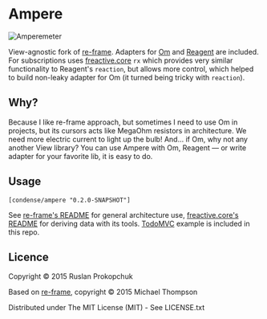 # Ampere

![Amperemeter](http://upload.wikimedia.org/wikipedia/commons/thumb/3/3d/Amperemeter_hg.jpg/200px-Amperemeter_hg.jpg)

View-agnostic fork of [re-frame][1]. Adapters for [Om][2] and [Reagent][3] are included.
For subscriptions uses [freactive.core][4] `rx` which provides very similar functionality to Reagent's `reaction`,
but allows more control, which helped to build non-leaky adapter for Om (it turned being tricky with `reaction`).

## Why?

Because I like re-frame approach, but sometimes I need to use Om in projects, but its cursors acts like MegaOhm resistors in architecture. We need more electric current to light up the bulb!
And... if Om, why not any another View library? You can use Ampere with Om, Reagent — or write adapter for your favorite lib, it is easy to do.

## Usage

```
[condense/ampere "0.2.0-SNAPSHOT"]
```

See [re-frame's README][1] for general architecture use, [freactive.core's README][4] for deriving data with its tools.
[TodoMVC][5] example is included in this repo.

## Licence

Copyright © 2015 Ruslan Prokopchuk

Based on [re-frame][1], copyright © 2015 Michael Thompson

Distributed under The MIT License (MIT) - See LICENSE.txt

[1]: https://github.com/Day8/re-frame
[2]: https://github.com/omcljs/om
[3]: https://github.com/reagent-project/reagent
[4]: https://github.com/aaronc/freactive.core
[5]: https://github.com/condense/ampere/tree/master/examples/todomvc/
